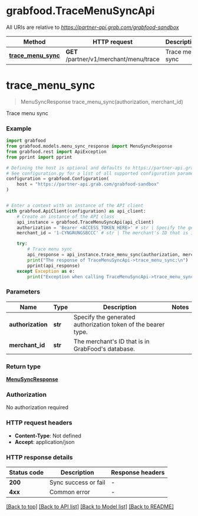 # grabfood.TraceMenuSyncApi

All URIs are relative to *https://partner-api.grab.com/grabfood-sandbox*

Method | HTTP request | Description
------------- | ------------- | -------------
[**trace_menu_sync**](TraceMenuSyncApi.md#trace_menu_sync) | **GET** /partner/v1/merchant/menu/trace | Trace menu sync


# **trace_menu_sync**
> MenuSyncResponse trace_menu_sync(authorization, merchant_id)

Trace menu sync

### Example


```python
import grabfood
from grabfood.models.menu_sync_response import MenuSyncResponse
from grabfood.rest import ApiException
from pprint import pprint

# Defining the host is optional and defaults to https://partner-api.grab.com/grabfood-sandbox
# See configuration.py for a list of all supported configuration parameters.
configuration = grabfood.Configuration(
    host = "https://partner-api.grab.com/grabfood-sandbox"
)


# Enter a context with an instance of the API client
with grabfood.ApiClient(configuration) as api_client:
    # Create an instance of the API class
    api_instance = grabfood.TraceMenuSyncApi(api_client)
    authorization = 'Bearer <ACCESS_TOKEN_HERE>' # str | Specify the generated authorization token of the bearer type.
    merchant_id = '1-CYNGRUNGSBCCC' # str | The merchant's ID that is in GrabFood's database.

    try:
        # Trace menu sync
        api_response = api_instance.trace_menu_sync(authorization, merchant_id)
        print("The response of TraceMenuSyncApi->trace_menu_sync:\n")
        pprint(api_response)
    except Exception as e:
        print("Exception when calling TraceMenuSyncApi->trace_menu_sync: %s\n" % e)
```



### Parameters


Name | Type | Description  | Notes
------------- | ------------- | ------------- | -------------
 **authorization** | **str**| Specify the generated authorization token of the bearer type. | 
 **merchant_id** | **str**| The merchant&#39;s ID that is in GrabFood&#39;s database. | 

### Return type

[**MenuSyncResponse**](MenuSyncResponse.md)

### Authorization

No authorization required

### HTTP request headers

 - **Content-Type**: Not defined
 - **Accept**: application/json

### HTTP response details

| Status code | Description | Response headers |
|-------------|-------------|------------------|
**200** | Sync success or fail |  -  |
**4xx** | Common error |  -  |

[[Back to top]](#) [[Back to API list]](../README.md#documentation-for-api-endpoints) [[Back to Model list]](../README.md#documentation-for-models) [[Back to README]](../README.md)

